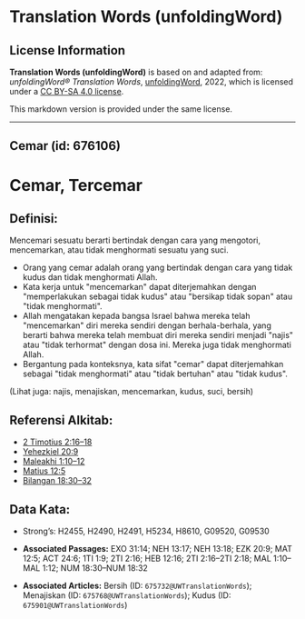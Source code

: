 # Translation Words (unfoldingWord)

## License Information

**Translation Words (unfoldingWord)** is based on and adapted from: _unfoldingWord® Translation Words_, [unfoldingWord](https://unfoldingword.org/utw), 2022, which is licensed under a [CC BY-SA 4.0 license](https://creativecommons.org/licenses/by-sa/4.0/legalcode.en).

This markdown version is provided under the same license.



--------------------------------

## Cemar (id: 676106)

Cemar, Tercemar
===============

Definisi:
---------

Mencemari sesuatu berarti bertindak dengan cara yang mengotori, mencemarkan, atau tidak menghormati sesuatu yang suci.

* Orang yang cemar adalah orang yang bertindak dengan cara yang tidak kudus dan tidak menghormati Allah.
* Kata kerja untuk "mencemarkan" dapat diterjemahkan dengan "memperlakukan sebagai tidak kudus" atau "bersikap tidak sopan" atau "tidak menghormati".
* Allah mengatakan kepada bangsa Israel bahwa mereka telah "mencemarkan" diri mereka sendiri dengan berhala\-berhala, yang berarti bahwa mereka telah membuat diri mereka sendiri menjadi "najis" atau "tidak terhormat" dengan dosa ini. Mereka juga tidak menghormati Allah.
* Bergantung pada konteksnya, kata sifat "cemar" dapat diterjemahkan sebagai "tidak menghormati" atau "tidak bertuhan" atau "tidak kudus".

(Lihat juga: najis, menajiskan, mencemarkan, kudus, suci, bersih)

Referensi Alkitab:
------------------

* [2 Timotius 2:16–18](https://ref.ly/2Tim0:0)
* [Yehezkiel 20:9](https://ref.ly/Ezek20:9)
* [Maleakhi 1:10–12](https://ref.ly/Mal1:10-Mal1:12)
* [Matius 12:5](https://ref.ly/Matt12:5)
* [Bilangan 18:30–32](https://ref.ly/Num18:30-Num18:32)

Data Kata:
----------

* Strong’s: H2455, H2490, H2491, H5234, H8610, G09520, G09530

* **Associated Passages:** EXO 31:14; NEH 13:17; NEH 13:18; EZK 20:9; MAT 12:5; ACT 24:6; 1TI 1:9; 2TI 2:16; HEB 12:16; 2TI 2:16–2TI 2:18; MAL 1:10–MAL 1:12; NUM 18:30–NUM 18:32
* **Associated Articles:** Bersih (ID: `675732@UWTranslationWords`); Menajiskan (ID: `675768@UWTranslationWords`); Kudus (ID: `675901@UWTranslationWords`)

